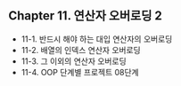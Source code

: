 ## Chapter 11. 연산자 오버로딩 2
* 11-1. 반드시 해야 하는 대입 연산자의 오버로딩
* 11-2. 배열의 인덱스 연산자 오버로딩
* 11-3. 그 이외의 연산자 오버로딩
* 11-4. OOP 단계별 프로젝트 08단계
